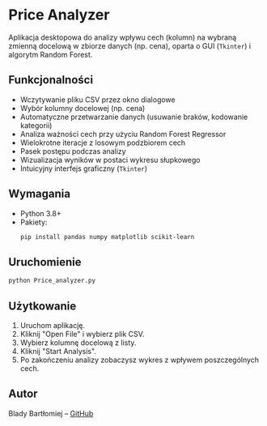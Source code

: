 # Price Analyzer

Aplikacja desktopowa do analizy wpływu cech (kolumn) na wybraną zmienną docelową w zbiorze danych (np. cena), oparta o GUI (`Tkinter`) i algorytm Random Forest.

## Funkcjonalności

- Wczytywanie pliku CSV przez okno dialogowe
- Wybór kolumny docelowej (np. cena)
- Automatyczne przetwarzanie danych (usuwanie braków, kodowanie kategorii)
- Analiza ważności cech przy użyciu Random Forest Regressor
- Wielokrotne iteracje z losowym podzbiorem cech
- Pasek postępu podczas analizy
- Wizualizacja wyników w postaci wykresu słupkowego
- Intuicyjny interfejs graficzny (`Tkinter`)

## Wymagania

- Python 3.8+
- Pakiety:
  ```bash
  pip install pandas numpy matplotlib scikit-learn
  ```

## Uruchomienie

```bash
python Price_analyzer.py
```

## Użytkowanie

1. Uruchom aplikację.
2. Kliknij "Open File" i wybierz plik CSV.
3. Wybierz kolumnę docelową z listy.
4. Kliknij "Start Analysis".
5. Po zakończeniu analizy zobaczysz wykres z wpływem poszczególnych cech.

## Autor

Blady Bartłomiej – [GitHub](https://github.com/Dilo993)